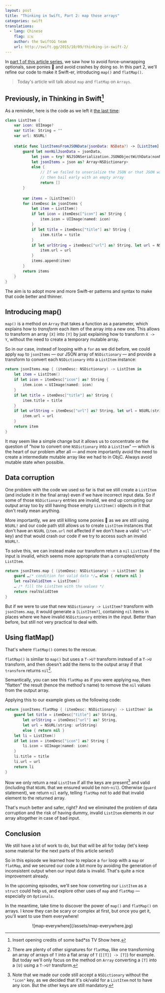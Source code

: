 ```yaml
---
layout: post
title: "Thinking in Swift, Part 2: map those arrays"
categories: swift
translations:
  - lang: Chinese
    flag: 🇨🇳
    author: the SwiftGG team
    url: http://swift.gg/2015/10/09/thinking-in-swift-2/
---
```


In [part 1 of this article series](/swift/2015/09/06/thinking-in-swift-1), we saw how to avoid force-unwrapping optionals, save ponies 🐴 and avoid crashes by doing so. In this part 2, we'll refine our code to make it Swift-er, introducing `map()` and `flatMap()`.

> Today's article will talk about `map` and `flatMap` on `Arrays`.

## Previously, in Thinking in Swift[^tvshow-intro]

[^tvshow-intro]: Insert opening credits of some bad*ss TV Show here.

As a reminder, here is the code as we left it [the last time](/swift/2015/09/06/thinking-in-swift-1/):

```swift
class ListItem {
    var icon: UIImage?
    var title: String = ""
    var url: NSURL!
    
    static func listItemsFromJSONData(jsonData: NSData?) -> [ListItem] {
        guard let nonNilJsonData = jsonData,
            let json = try? NSJSONSerialization.JSONObjectWithData(nonNilJsonData, options: []),
            let jsonItems = json as? Array<NSDictionary>
            else {
                // If we failed to unserialize the JSON or that JSON wasn't an NSArray,
                // then bail early with an empty array
                return []
        }
        
        var items = [ListItem]()
        for itemDesc in jsonItems {
            let item = ListItem()
            if let icon = itemDesc["icon"] as? String {
                item.icon = UIImage(named: icon)
            }
            if let title = itemDesc["title"] as? String {
                item.title = title
            }
            if let urlString = itemDesc["url"] as? String, let url = NSURL(string: urlString) {
                item.url = url
            }
            items.append(item)
        }
        return items
    }
}
```

The aim is to adopt more and more Swift-er patterns and syntax to make that code better and thinner.

## Introducing map()

`map()` is a method on `Array` that takes a function as a parameter, which explains how to *transform* each item of the array into a new one. This allows to transform an array `[X]` into `[Y]` by just explaining how to transform `X -> Y`, without the need to create a temporary mutable array.

So in our case, instead of looping with a `for` as we did before, we could apply `map` to `jsonItems` — our JSON array of `NSDictionary` — and provide a transform to convert each `NSDictionary` into a `ListItem` instance:

```swift
return jsonItems.map { (itemDesc: NSDictionary) -> ListItem in
    let item = ListItem()
    if let icon = itemDesc["icon"] as? String {
        item.icon = UIImage(named: icon)
    }
    if let title = itemDesc["title"] as? String {
        item.title = title
    }
    if let urlString = itemDesc["url"] as? String, let url = NSURL(string: urlString) {
        item.url = url
    }
    return item
}
```

It may seem like a simple change but it allows us to concentrate on the question of "how to convert one `NSDictionary` into a `ListItem`" — which is the heart of our problem after all — and more importantly avoid the need to create a intermediate mutable array like we had to in ObjC. Always avoid mutable state when possible.

## Data corruption

One problem with the code we used so far is that we still create a `ListItem` (and include it in the final array) even if we have incorrect input data. So if some of those `NSDictionary` entries are invalid, we end up corrupting our output array too by still having those empty `ListItem()` objects in it that don't really mean anything.

More importantly, we are still killing some ponies 🐴 as we are still using `NSURL!` and our code path still allows us to create `ListItem` instances that don't have an `NSURL` (`item.url` not affected if we don't have a valid `"url"` key) and that would crash our code if we try to access such an invalid `NSURL!`.

To solve this, we can instead make our transform return a `nil` `ListItem` if the input is invalid, which seems more appropriate than a corrupted/empty `ListItem`.

```swift
return jsonItems.map { (itemDesc: NSDictionary) -> ListItem? in
    guard …/* condition for valid data */… else { return nil }
    let realValidItem = ListItem()
    … /* fill the ListItem with the values */
    return realValidItem
}
```

But if we were to use that new `NSDictionary -> ListItem?` transform with `jsonItems.map`, it would generate a `[ListItem?]`, containing `nil` items in places where we have invalid `NSDictionary` entries in the input. Better than before, but still not very practical to deal with.

## Using flatMap()

That's where `flatMap()` comes to the rescue.

`flatMap()` is similar to `map()` but uses a `T->U?` transform instead of a `T->U` transform, and then doesn't add the items to the output array if that `transform` returns `nil`[^other-signatures].

Semantically, you can see this `flatMap` as if you were applying `map`, then "flatten" the result (hence the method's name) to remove the `nil` values from the output array.

[^other-signatures]: There are plenty of other signatures for `flatMap`, like one transforming an array of arrays of `T` into a flat array of `T` (`[[T]] -> [T]`) for example. But today we'll only focus on the method on `Array` converting a `[T]` into a `[U]` using a `T->U?` transform.

Applying this to our example gives us the following code:

```swift
return jsonItems.flatMap { (itemDesc: NSDictionary) -> ListItem? in
    guard let title = itemDesc["title"] as? String,
        let urlString = itemDesc["url"] as? String,
        let url = NSURL(string: urlString)
        else { return nil }
    let li = ListItem()
    if let icon = itemDesc["icon"] as? String {
        li.icon = UIImage(named: icon)
    }
    li.title = title
    li.url = url
    return li
}
```

Now we only return a real `ListItem` if all the keys are present[^optional-icon] and valid (including that `NSURL` that we ensured would be non-`nil`). Otherwise (`guard` statement), we return `nil` early, telling `flatMap` not to add that invalid element to the returned array.

[^optional-icon]: Note that we made our code still accept a `NSDictionary` without the `"icon"` key, as we decided that it's ok/valid for a `ListItem` not to have any icon. But the other keys are still mandatory.

That's much better and safer, right? And we eliminated the problem of data corruption and the risk of having dummy, invalid `ListItem` elements in our array altogether in case of bad input.


## Conclusion

We still have a lot of work to do, but that will be all for today (let's keep some material for the next parts of this article series!)

So in this episode we learned how to replace a `for` loop with a `map` or `flatMap`, and we secured our code a bit more by avoiding the generation of inconsistent output when our input data is invalid. That's quite a nice improvement already.

In the upcoming episodes, we'll see how converting our `ListItem` as a `struct` could help us, and explore other uses of `map` and `flatMap` — especially on `Optionals`.

In the meantime, take time to discover the power of `map()` and `flatMap()` on arrays. I know they can be scary or complex at first, but once you get it, you'll want to use them everywhere!

<center>![map-everywhere](/assets/map-everywhere.jpg)</center>
